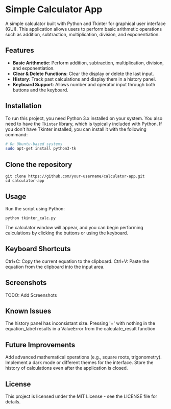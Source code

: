 # Simple Calculator App

A simple calculator built with Python and Tkinter for graphical user interface (GUI). This application allows users to perform basic arithmetic operations such as addition, subtraction, multiplication, division, and exponentiation.

## Features

- **Basic Arithmetic**: Perform addition, subtraction, multiplication, division, and exponentiation.
- **Clear & Delete Functions**: Clear the display or delete the last input.
- **History**: Track past calculations and display them in a history panel.
- **Keyboard Support**: Allows number and operator input through both buttons and the keyboard.

## Installation

To run this project, you need Python 3.x installed on your system. You also need to have the `Tkinter` library, which is typically included with Python. If you don't have Tkinter installed, you can install it with the following command:

```bash
# On Ubuntu-based systems
sudo apt-get install python3-tk
```

## Clone the repository

```
git clone https://github.com/your-username/calculator-app.git
cd calculator-app
```

## Usage

Run the script using Python:
```
python tkinter_calc.py
```
The calculator window will appear, and you can begin performing calculations by clicking the buttons or using the keyboard.

## Keyboard Shortcuts

Ctrl+C: Copy the current equation to the clipboard.
Ctrl+V: Paste the equation from the clipboard into the input area.

## Screenshots

TODO: Add Screenshots

## Known Issues

The history panel has inconsistant size.
Pressing '=' with nothing in the equation_label results in a ValueError from the calculate_result function

## Future Improvements

Add advanced mathematical operations (e.g., square roots, trigonometry).
Implement a dark mode or different themes for the interface.
Store the history of calculations even after the application is closed.

## License

This project is licensed under the MIT License - see the LICENSE file for details.